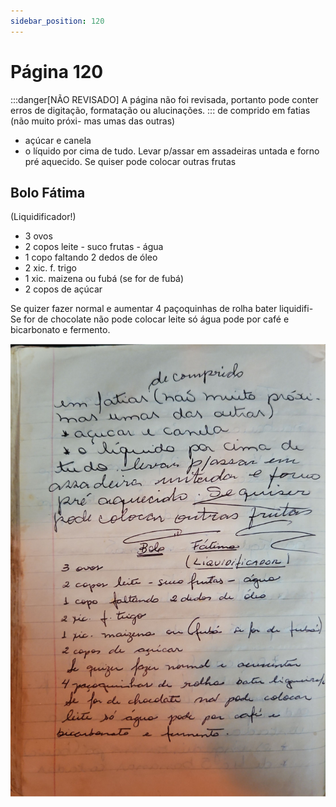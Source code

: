```yaml
---
sidebar_position: 120
---
```

# Página 120
:::danger[NÃO REVISADO]
A página não foi revisada, portanto pode conter erros de digitação, formatação ou alucinações.
:::
de comprido
em fatias (não muito próxi-
mas umas das outras)
* açúcar e canela
* o líquido por cima de
tudo. Levar p/assar em
assadeiras untada e forno
pré aquecido. Se quiser
pode colocar outras frutas

## Bolo Fátima
(Liquidificador!)

- 3 ovos
- 2 copos leite - suco frutas - água
- 1 copo faltando 2 dedos de óleo
- 2 xic. f. trigo
- 1 xic. maizena ou fubá (se for de fubá)
- 2 copos de açúcar

Se quizer fazer normal e aumentar
4 paçoquinhas de rolha bater liquidifi-
Se for de chocolate não pode colocar
leite só água pode por café e
bicarbonato e fermento.

![imagem base](./images/page_120.png)